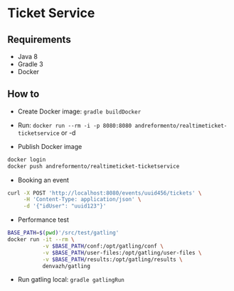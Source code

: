 # Ticket Service

## Requirements

- Java 8
- Gradle 3
- Docker

## How to

- Create Docker image: `gradle buildDocker`

- Run: `docker run --rm -i -p 8080:8080 andreformento/realtimeticket-ticketservice` or -d

- Publish Docker image
```bash
docker login
docker push andreformento/realtimeticket-ticketservice
```

- Booking an event

```bash
curl -X POST 'http://localhost:8080/events/uuid456/tickets' \
     -H 'Content-Type: application/json' \
     -d '{"idUser": "uuid123"}'
```

- Performance test
```bash
BASE_PATH=$(pwd)'/src/test/gatling'
docker run -it --rm \
           -v $BASE_PATH/conf:/opt/gatling/conf \
           -v $BASE_PATH/user-files:/opt/gatling/user-files \
           -v $BASE_PATH/results:/opt/gatling/results \
           denvazh/gatling
```

- Run gatling local: `gradle gatlingRun`
